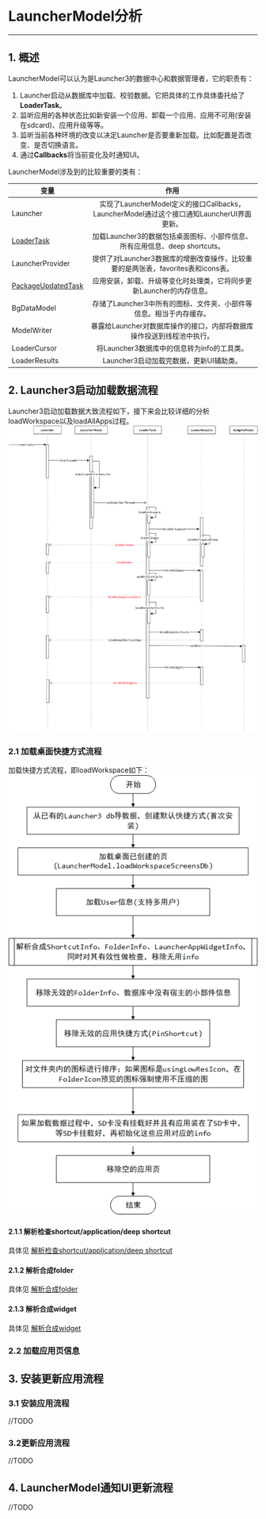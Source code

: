 # LauncherModel分析
---

## 1. 概述
LauncherModel可以认为是Launcher3的数据中心和数据管理者，它的职责有：
1. Launcher启动从数据库中加载、校验数据。它把具体的工作具体委托给了**LoaderTask**。  
2. 监听应用的各种状态比如新安装一个应用、卸载一个应用、应用不可用(安装在sdcard)、应用升级等等。  
3. 监听当前各种环境的改变以决定Launcher是否要重新加载。比如配置是否改变、是否切换语言。  
4. 通过**Callbacks**将当前变化及时通知UI。

LauncherModel涉及到的比较重要的类有： 

|变量     |作用     |  
| ------- | :-----: |  
| Launcher | 实现了LauncherModel定义的接口Callbacks，LauncherModel通过这个接口通知LauncherUI界面更新。|  
| [LoaderTask](LoaderTask.md) | 加载Launcher3的数据包括桌面图标、小部件信息、所有应用信息、deep shortcuts。|  
| LauncherProvider | 提供了对Launcher3数据库的增删改查操作，比较重要的是两张表，favorites表和icons表。|  
| [PackageUpdatedTask](PackageUpdatedTask.md) | 应用安装，卸载、升级等变化时处理类，它将同步更新Launcher的内存信息。 |  
| BgDataModel | 存储了Launcher3中所有的图标、文件夹、小部件等信息。相当于内存缓存。 |  
| ModelWriter | 暴露给Launcher对数据库操作的接口，内部将数据库操作投送到线程池中执行。 |  
| LoaderCursor | 将Launcher3数据库中的信息转为info的工具类。 |  
| LoaderResults | Launcher3启动加载完数据，更新UI辅助类。 |

## 2. Launcher3启动加载数据流程
Launcher3启动加载数据大致流程如下，接下来会比较详细的分析loadWorkspace以及loadAllApps过程。
![LoadData](./images/LoadData.png)

### 2.1 加载桌面快捷方式流程  
加载快捷方式流程，即loadWorkspace如下：  
![LoadWorkspace.png](./images/LoadWorkspace.png)

#### 2.1.1 解析检查shortcut/application/deep shortcut

具体见 [解析检查shortcut/application/deep shortcut](LoaderTask.md)

#### 2.1.2 解析合成folder

具体见 [解析合成folder](LoaderTask.md)

#### 2.1.3 解析合成widget

具体见 [解析合成widget](LoaderTask.md)


### 2.2 加载应用页信息


## 3. 安装更新应用流程
### 3.1 安装应用流程
//TODO
### 3.2更新应用流程
//TODO
## 4. LauncherModel通知UI更新流程
//TODO

